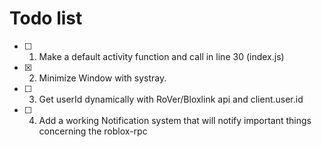 # Todo list
* [ ] 1. Make a default activity function and call in line 30 (index.js)
* [x] 2. Minimize Window with systray.
* [ ] 3. Get userId dynamically with RoVer/Bloxlink api and client.user.id
* [ ] 4. Add a working Notification system that will notify important things concerning the roblox-rpc